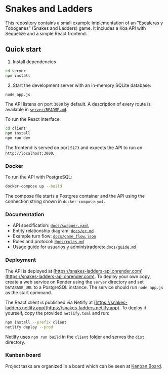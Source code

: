 # Snakes and Ladders

This repository contains a small example implementation of an "Escaleras y Toboganes" (Snakes and Ladders) game. It includes a Koa API with Sequelize and a simple React frontend.

## Quick start

1. Install dependencies

```bash
cd server
npm install
```

2. Start the development server with an in-memory SQLite database:

```bash
node app.js
```

The API listens on port `3000` by default. A description of every route is available in [`server/README.md`](server/README.md).

To run the React interface:

```bash
cd client
npm install
npm run dev
```

The frontend is served on port `5173` and expects the API to run on `http://localhost:3000`.

### Docker

To run the API with PostgreSQL:

```bash
docker-compose up --build
```

The compose file starts a Postgres container and the API using the connection string shown in `docker-compose.yml`.

### Documentation

- API specification: [`docs/swagger.yaml`](docs/swagger.yaml)
- Entity relationship diagram: [`docs/er.md`](docs/er.md)
- Example turn flow: [`docs/game_flow.json`](docs/game_flow.json)
- Rules and protocol: [`docs/rules.md`](docs/rules.md)
- Usage guide for usuarios y administradores: [`docs/guide.md`](docs/guide.md)

### Deployment

The API is deployed at [https://snakes-ladders-api.onrender.com](https://snakes-ladders-api.onrender.com).
To deploy your own copy, create a web service on Render using the `server` directory
and set `DATABASE_URL` to a PostgreSQL instance. The service should run
`node app.js` as the start command.

The React client is published via Netlify at
[https://snakes-ladders.netlify.app](https://snakes-ladders.netlify.app).
To deploy it yourself, copy the provided `netlify.toml` and run:

```bash
npm install --prefix client
netlify deploy --prod
```

Netlify uses `npm run build` in the `client` folder and serves the `dist` directory.

### Kanban board

Project tasks are organized in a board which can be seen at [Kanban Board](https://trello.com/b/fakeboardid/snakes-ladders).
